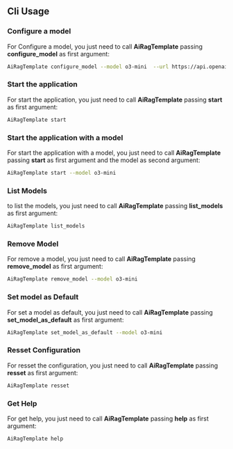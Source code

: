 ## Cli Usage

### Configure a model
For Configure a model, you just need to call **AiRagTemplate** passing **configure_model** as first argument:

```bash
AiRagTemplate configure_model --model o3-mini  --url https://api.openai.com/v1/chat/completions --key  API_KEY
```

### Start the application
For start the application, you just need to call **AiRagTemplate** passing **start** as first argument:

```bash
AiRagTemplate start
```
### Start the application with a model
For start the application with a model, you just need to call **AiRagTemplate** passing **start** as first argument and the model as second argument:

```bash
AiRagTemplate start --model o3-mini
```

### List Models 
to list the models, you just need to call **AiRagTemplate** passing **list_models** as first argument:

```bash
AiRagTemplate list_models
```

### Remove Model

For remove a model, you just need to call **AiRagTemplate** passing **remove_model** as first argument:

```bash
AiRagTemplate remove_model --model o3-mini
```

### Set model as Default 
For set a model as default, you just need to call **AiRagTemplate** passing **set_model_as_default** as first argument:

```bash
AiRagTemplate set_model_as_default --model o3-mini
```
### Resset Configuration
For resset the configuration, you just need to call **AiRagTemplate** passing **resset** as first argument:

```bash
AiRagTemplate resset
```

### Get Help
For get help, you just need to call **AiRagTemplate** passing **help** as first argument:

```bash
AiRagTemplate help
```

